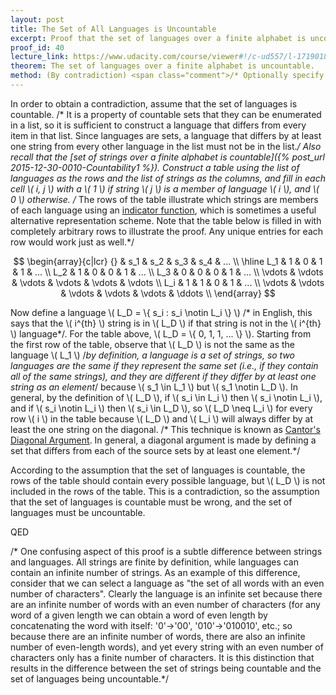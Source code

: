 ```yaml
---
layout: post
title: The Set of All Languages is Uncountable
excerpt: Proof that the set of languages over a finite alphabet is uncountable.
proof_id: 40
lecture_link: https://www.udacity.com/course/viewer#!/c-ud557/l-1719018606/m-1714768615
theorem: The set of languages over a finite alphabet is uncountable.
method: (By contradiction) <span class="comment">/* Optionally specify that this proof is by contradiction.*/</span>
---
```


In order to obtain a contradiction, assume that the set of languages is countable. <span class="comment">/* It is a property of countable sets that they can be enumerated in a list, so it is sufficient to construct a language that differs from every item in that list. Since languages are sets, a language that differs by at least one string from every other language in the list must not be in the list.*/</span> Also recall that the [set of strings over a finite alphabet is countable]({% post_url 2015-12-30-0010-Countability1 %}). Construct a table using the list of languages as the rows and the list of strings as the columns, and fill in each cell \\( i, j \\) with a \\( 1 \\) if string \\( j \\) is a member of language \\( i \\), and \\( 0 \\) otherwise. <span class="comment">/* The rows of the table illustrate which strings are members of each language using an [indicator function](https://en.wikipedia.org/wiki/Indicator_function), which is sometimes a useful alternative representation scheme. Note that the table below is filled in with completely arbitrary rows to illustrate the proof. Any unique entries for each row would work just as well.*/</span>

$$
\begin{array}{c|lcr}
{} & s_1 & s_2 & s_3 & s_4 & ... \\ \hline
L_1 & 1 & 0 & 1 & 1 & ... \\
L_2 & 1 & 0 & 0 & 1 & ... \\
L_3 & 0 & 0 & 0 & 1 & ... \\
\vdots & \vdots & \vdots & \vdots & \vdots & \vdots \\
L_i & 1 & 1 & 0 & 1 & ... \\
\vdots & \vdots & \vdots & \vdots & \vdots & \ddots \\
\end{array}
$$

Now define a language \\( L_D = \\{ s_i : s_i \notin L_i \\} \\)<span class="comment"> /* in English, this says that the \\( i^{th} \\) string is in \\( L_D \\) if that string is not in the \\( i^{th} \\) language*/</span>. For the table above, \\( L_D = \\{ 0, 1, 1, ... \\} \\). Starting from the first row of the table, observe that \\( L_D \\) is not the same as the language \\( L_1 \\)<span class="comment"> /*by definition, a language is a set of strings, so two languages are the same if they represent the same set (i.e., if they contain all of the same strings), and they are different if they differ by at least one string as an element*/</span> because \\( s_1 \in L_1 \\) but \\( s_1 \notin L_D \\). In general, by the definition of \\( L_D \\), if \\( s_i \in L_i \\) then \\( s_i \notin L_i \\), and if \\( s_i \notin L_i \\) then \\( s_i \in L_D \\), so \\( L_D \neq L_i \\) for every row \\( i \\) in the table because \\( L_D \\) and \\( L_i \\) will always differ by at least the one string on the diagonal. <span class="comment">/* This technique is known as [Cantor's Diagonal Argument](https://en.wikipedia.org/wiki/Cantor%27s_diagonal_argument). In general, a diagonal argument is made by defining a set that differs from each of the source sets by at least one element.*/</span>

According to the assumption that the set of languages is countable, the rows of the table should contain every possible language, but \\( L_D \\) is not included in the rows of the table. This is a contradiction, so the assumption that the set of languages is countable must be wrong, and the set of languages must be uncountable.

QED

<span class="comment">/* One confusing aspect of this proof is a subtle difference between strings and languages. All strings are finite by definition, while languages can contain an infinite number of strings. As an example of this difference, consider that we can select a language as "the set of all words with an even number of characters". Clearly the language is an infinite set because there are an infinite number of words with an even number of characters (for any word of a given length we can obtain a word of even length by concatenating the word with itself: '0'->'00', '010'->'010010', etc.; so because there are an infinite number of words, there are also an infinite number of even-length words), and yet every string with an even number of characters only has a finite number of characters. It is this distinction that results in the difference between the set of strings being countable and the set of languages being uncountable.*/</span>